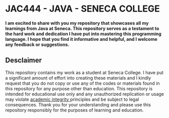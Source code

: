 # JAC444 - JAVA - SENECA COLLEGE

<H4>
I am excited to share with you my repository that showcases all my learnings from Java at Seneca. This repository serves as a testament to the hard work and dedication I have put into mastering this programming language. I hope that you find it informative and helpful, and I welcome any feedback or suggestions.</H4>

<h2> Desclaimer </h2>
This repository contains my work as a student at Seneca College. I have put a significant amount of effort into creating these materials and I kindly request that you do not copy or use any of the codes or materials found in this repository for any purpose other than education. This repository is intended for educational use only and any unauthorized replication or usage may violate <a href="https://www.senecacollege.ca/about/policies/academic-integrity-policy.html"> academic integrity </a> principles and be subject to legal consequences. Thank you for your understanding and please use this repository responsibly for the purposes of learning and education.
